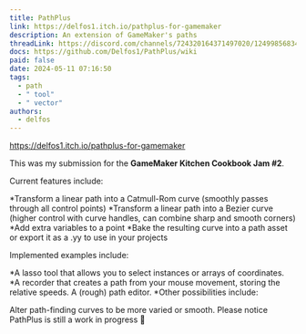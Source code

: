 ```yaml
---
title: PathPlus
link: https://delfos1.itch.io/pathplus-for-gamemaker
description: An extension of GameMaker's paths
threadLink: https://discord.com/channels/724320164371497020/1249985683414847498
docs: https://github.com/Delfos1/PathPlus/wiki
paid: false
date: 2024-05-11 07:16:50
tags:
  - path
  - " tool"
  - " vector"
authors:
  - delfos
---
```

https://delfos1.itch.io/pathplus-for-gamemaker

This was my submission for the **GameMaker Kitchen Cookbook Jam #2**.

Current features include:

*Transform a linear path into a Catmull-Rom curve (smoothly passes through all control points)
*Transform a linear path into a Bezier curve (higher control with curve handles, can combine sharp and smooth corners)
*Add extra variables to a point
*Bake the resulting curve into a path asset or export it as a .yy to use in your projects

Implemented examples include:

*A lasso tool that allows you to select instances or arrays of coordinates.
*A recorder that creates a path from your mouse movement, storing the relative speeds.
A (rough) path editor.
*Other possibilities include:

Alter path-finding curves to be more varied or smooth.
Please notice PathPlus is still a work in progress 🙂
